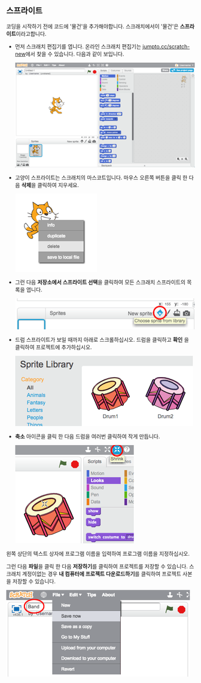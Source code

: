 ## 스프라이트

코딩을 시작하기 전에 코드에 '물건'을 추가해야합니다. 스크래치에서이 '물건'은 **스프라이트**이라고합니다.

+ 먼저 스크래치 편집기를 엽니다. 온라인 스크래치 편집기는 <a href="http://jumpto.cc/scratch-new" target="_blank">jumpto.cc/scratch-new</a>에서 찾을 수 있습니다. 다음과 같이 보입니다.
    
    ![스크린 샷](images/band-scratch.png)

+ 고양이 스프라이트는 스크래치의 마스코트입니다. 마우스 오른쪽 버튼을 클릭 한 다음 **삭제**을 클릭하여 지우세요.
    
    ![스크린 샷](images/band-delete.png)

+ 그런 다음 **저장소에서 스프라이트 선택**을 클릭하여 모든 스크래치 스프라이트의 목록을 엽니다.
    
    ![스크린 샷](images/band-sprite-library.png)

+ 드럼 스프라이트가 보일 때까지 아래로 스크롤하십시오. 드럼을 클릭하고 **확인** 을 클릭하여 프로젝트에 추가하십시오.
    
    ![스크린 샷](images/band-sprite-drum.png)

+ **축소** 아이콘을 클릭 한 다음 드럼을 여러번 클릭하여 작게 만듭니다.
    
    ![스크린 샷](images/band-shrink.png)

왼쪽 상단의 텍스트 상자에 프로그램 이름을 입력하여 프로그램 이름을 지정하십시오.

그런 다음 **파일**을 클릭 한 다음 **저장하기**를 클릭하여 프로젝트를 저장할 수 있습니다. 스크래치 계정이없는 경우 **내 컴퓨터에 프로젝트 다운로드하기**를 클릭하여 프로젝트 사본을 저장할 수 있습니다.

![스크린 샷](images/band-save.png)